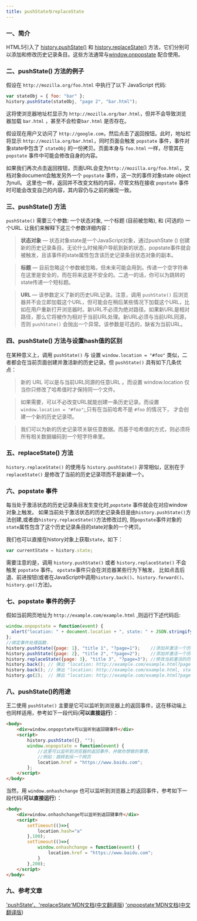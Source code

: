 ```yaml
---
title: pushState与replaceState
---
```


### 一、简介

HTML5引入了 [history.pushState()](https://developer.mozilla.org/en-US/docs/Web/API/History_API#The_pushState()_method) 和 [history.replaceState()](https://developer.mozilla.org/en-US/docs/Web/API/History_API#The_replaceState()_method) 方法，它们分别可以添加和修改历史记录条目。这些方法通常与[window.onpopstate](https://developer.mozilla.org/en-US/docs/Web/API/WindowEventHandlers/onpopstate) 配合使用。

### 二、pushState() 方法的例子

假设在 `http://mozilla.org/foo.html` 中执行了以下 JavaScript 代码:

```js
var stateObj = { foo: "bar" };
history.pushState(stateObj, "page 2", "bar.html");
```

这将使浏览器地址栏显示为 `http://mozilla.org/bar.html`，但并不会导致浏览器加载 `bar.html` ，甚至不会检查`bar.html` 是否存在。

假设现在用户又访问了 `http://google.com`，然后点击了返回按钮。此时，地址栏将显示 `http://mozilla.org/bar.html`，同时页面会触发 `popstate` 事件，事件对象state中包含了 `stateObj` 的一份拷贝。页面本身与 `foo.html` 一样，尽管其在 `popstate`  事件中可能会修改自身的内容。

如果我们再次点击返回按钮，页面URL会变为`http://mozilla.org/foo.html`，文档对象document会触发另外一个 `popstate` 事件，这一次的事件对象state object为null。 这里也一样，返回并不改变文档的内容，尽管文档在接收 `popstate` 事件时可能会改变自己的内容，其内容仍与之前的展现一致。

### 三、pushState() 方法

`pushState()` 需要三个参数: 一个状态对象, 一个标题 (目前被忽略), 和 (可选的) 一个URL. 让我们来解释下这三个参数详细内容：

> **状态对象** — 状态对象state是一个JavaScript对象，通过pushState () 创建新的历史记录条目。无论什么时候用户导航到新的状态，popstate事件就会被触发，且该事件的state属性包含该历史记录条目状态对象的副本。

> **标题** — 目前忽略这个参数被忽略，但未来可能会用到。传递一个空字符串在这里是安全的，而在将来这是不安全的。二选一的话，你可以为跳转的state传递一个短标题。

> **URL** — 该参数定义了新的历史URL记录。注意，调用 `pushState()` 后浏览器并不会立即加载这个URL，但可能会在稍后某些情况下加载这个URL，比如在用户重新打开浏览器时。新URL不必须为绝对路径。如果新URL是相对路径，那么它将被作为相对于当前URL处理。新URL必须与当前URL同源，否则 `pushState()` 会抛出一个异常。该参数是可选的，缺省为当前URL。

### 四、pushState() 方法与设置hash值的区别

在某种意义上，调用 `pushState()` 与 设置 `window.location = "#foo"` 类似，二者都会在当前页面创建并激活新的历史记录。但 `pushState()` 具有如下几条优点：

> 新的 URL 可以是与当前URL同源的任意URL 。而设置 window.location 仅当你只修改了哈希值时才保持同一个文件。

> 如果需要，可以不必改变URL就能创建一条历史记录。而设置 `window.location = "#foo"`;,只有在当前哈希不是 `#foo` 的情况下， 才会创建一个新的历史记录项。

> 我们可以为新的历史记录项关联任意数据。而基于哈希值的方式，则必须将所有相关数据编码到一个短字符串里。

### 五、replaceState() 方法

`history.replaceState()` 的使用与 `history.pushState()` 非常相似，区别在于 `replaceState()` 是修改了当前的历史记录项而不是新建一个。

### 六、popstate 事件

每当处于激活状态的历史记录条目发生变化时,`popstate` 事件就会在对应window对象上触发。 如果当前处于激活状态的历史记录条目是由`history.pushState()`方法创建,或者由`history.replaceState()`方法修改过的, 则`popstate`事件对象的`state`属性包含了这个历史记录条目的state对象的一个拷贝。

我们也可以直接在history对象上获取`state`，如下：
```js
var currentState = history.state;
```

需要注意的是，调用 `history.pushState()` 或者 `history.replaceState()` 不会触发 `popstate` 事件。 `opstate`事件只会在浏览器某些行为下触发， 比如点击后退、前进按钮(或者在JavaScript中调用`history.back()`、`history.forward()`、`history.go()`方法)。

### 七、popstate 事件的例子

假如当前网页地址为 `http://example.com/example.html` ,则运行下述代码后:

```js
window.onpopstate = function(event) {
  alert("location: " + document.location + ", state: " + JSON.stringify(event.state));
};
//绑定事件处理函数. 
history.pushState({page: 1}, "title 1", "?page=1");    //添加并激活一个历史记录条目 http://example.com/example.html?page=1,条目索引为1
history.pushState({page: 2}, "title 2", "?page=2");    //添加并激活一个历史记录条目 http://example.com/example.html?page=2,条目索引为2
history.replaceState({page: 3}, "title 3", "?page=3"); //修改当前激活的历史记录条目 http://ex..?page=2 变为 http://ex..?page=3,条目索引为3
history.back(); // 弹出 "location: http://example.com/example.html?page=1, state: {"page":1}"
history.back(); // 弹出 "location: http://example.com/example.html, state: null
history.go(2);  // 弹出 "location: http://example.com/example.html?page=3, state: {"page":3}
```

### 八、pushState()的用途

王二使用 `pushState()` 主要是它可以监听到浏览器上的返回事件，这在移动端上也同样适用，参考如下一段代码(**可以直接运行**）：

```html
<body>
    <div>window.onpopstate可以监听到返回键事件</div>
    <script>
        history.pushState({}, ""); 
        window.onpopstate = function(event) {
            //这里可以监听到浏览器的返回事件，并做你想做的事情，
            //例如：跳转到另一个网页
            location.href = "https://www.baidu.com";
        };
    </script>
</body>
```

当然，用 `window.onhashchange` 也可以监听到浏览器上的返回事件，参考如下一段代码(**可以直接运行**）：

```html
<body>
    <div>window.onhashchange可以监听到返回键事件</div>
    <script>
        setTimeout(()=>{
            location.hash="a"
        },100);
        setTimeout(()=>{
            window.onhashchange = function(event) {
                location.href = "https://www.baidu.com";
            }
        },200);
    </script>
</body>
```

### 九、参考文章
['pushState'、'replaceState'MDN文档](https://developer.mozilla.org/en-US/docs/Web/API/History_API)([中文翻译版](https://developer.mozilla.org/zh-CN/docs/Web/API/History_API))
['onpopstate'MDN文档](https://developer.mozilla.org/en-US/docs/Web/API/WindowEventHandlers/onpopstate)([中文翻译版](https://developer.mozilla.org/zh-CN/docs/Web/API/Window/onpopstate))